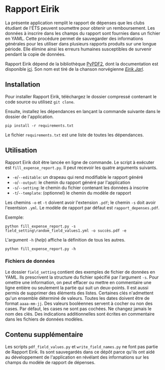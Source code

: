 # Rapport Eirik

La présente application remplit le rapport de dépenses que les clubs étudiant
de l'ÉTS peuvent soumettre pour obtenir un remboursement. Les données à
inscrire dans les champs du rapport sont fournies dans un fichier en YAML.
Cette procédure permet de sauvegarder des informations générales pour les
utiliser dans plusieurs rapports produits sur une longue période. Elle élimine
ainsi les erreurs humaines susceptibles de survenir pendant la copie de
données.

Rapport Eirik dépend de la bibliothèque
[PyPDF2](https://github.com/mstamy2/PyPDF2),
dont la documentation est disponible [ici](https://pythonhosted.org/PyPDF2/).
Son nom est tiré de la chanson norvégienne
[*Eirik Jarl*](https://www.youtube.com/watch?v=WQ3C-1C5XuU).

## Installation

Pour installer Rapport Eirik, téléchargez le dossier compressé contenant le
code source ou utilisez `git clone`.

Ensuite, installez les dépendances en lançant la commande suivante dans le
dossier de l'application.

```
pip install -r requirements.txt
```

Le fichier `requirements.txt` est une liste de toutes les dépendances.

## Utilisation

Rapport Eirik doit être lancée en ligne de commande. Le script à exécuter est
`fill_expense_report.py`. Il peut recevoir les quatre arguments suivants.

* `-e`/`--editable`: un drapeau qui rend modifiable le rapport généré
* `-o`/`--output`: le chemin du rapport généré par l'application
* `-s`/`--setting`: le chemin du fichier contenant les données à inscrire
* `-t`/`--template`: (optionnel) le chemin du modèle de rapport

Les chemins `-o` et `-t` doivent avoir l'extension `.pdf`; le chemin `-s` doit
avoir l'exentsion `.yml`. Le modèle de rapport par défaut est
`rapport_depenses.pdf`.

Exemple:

```
python fill_expense_report.py -s field_setting\random_field_values1.yml -o succès.pdf -e
```

L'argument `-h` (*help*) affiche la définition de tous les autres.

```
python fill_expense_report.py -h
```

### Fichiers de données

Le dossier `field_setting` contient des exemples de fichier de données en YAML.
Ils prescrivent la structure du fichier spécifié par l'argument `-s`. Pour
omettre une information, on peut effacer ou mettre en commentaire une ligne
entière ou seulement la partie qui suit un deux-points. Il est aussi permis de
supprimer des éléments des listes. Certaines clés n'admettent qu'un ensemble
déterminé de valeurs. Toutes les dates doivent être de format `aaaa-mm-jj`. Des
valeurs booléennes servent à cocher ou non des cases. Par défaut, les cases ne
sont pas cochées. Ne changez jamais le nom des clés. Des indications
additionnelles sont écrites en commentaire dans les fichiers de données
modèles.

## Contenu supplémentaire

Les scripts `pdf_field_values.py` et `write_field_names.py` ne font pas partie
de Rapport Eirik. Ils sont sauvegardés dans ce dépôt parce qu'ils ont aidé au
développement de l'application en révélant des informations sur les champs du
modèle de rapport de dépenses.
